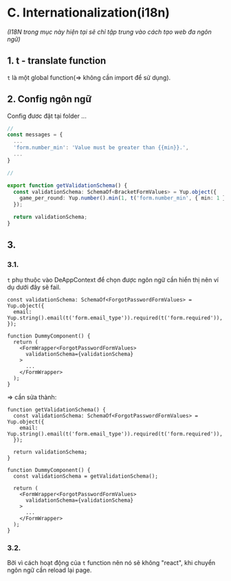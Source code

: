 # C. Internationalization(i18n)
_(I18N trong mục này hiện tại sẽ chỉ tập trung vào cách tạo web đa ngôn ngữ)_

## 1. t - translate function
`t` là một global function(=> không cần import để sử dụng).

## 2. Config ngôn ngữ
Config đươc đặt tại folder ...
```ts
//
const messages = {
  ...
  'form.number_min': 'Value must be greater than {{min}}.',
  ...
}

//

export function getValidationSchema() {
  const validationSchema: SchemaOf<BracketFormValues> = Yup.object({
    game_per_round: Yup.number().min(1, t('form.number_min', { min: 1 })),
  });

  return validationSchema;
}
```

## 3.
### 3.1.
`t` phụ thuộc vào DeAppContext để chọn được ngôn ngữ cần hiển thị nên ví dụ dưới đây sẽ fail.
```tsx
const validationSchema: SchemaOf<ForgotPasswordFormValues> = Yup.object({
  email: Yup.string().email(t('form.email_type')).required(t('form.required')),
});

function DummyComponent() {
  return (
    <FormWrapper<ForgotPasswordFormValues>
      validationSchema={validationSchema}
    >
      ...
    </FormWrapper>
  );
}
```

=> cần sửa thành:

```tsx
function getValidationSchema() {
  const validationSchema: SchemaOf<ForgotPasswordFormValues> = Yup.object({
    email: Yup.string().email(t('form.email_type')).required(t('form.required')),
  });

  return validationSchema;
}

function DummyComponent() {
  const validationSchema = getValidationSchema();

  return (
    <FormWrapper<ForgotPasswordFormValues>
      validationSchema={validationSchema}
    >
      ...
    </FormWrapper>
  );
}
```

### 3.2.
Bởi vì cách hoạt động của `t` function nên nó sẽ không "react", khi chuyển ngôn ngữ cần reload lại page.